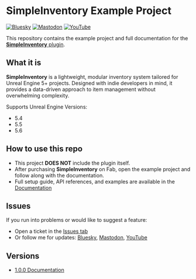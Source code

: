 # SimpleInventory Example Project

[![Bluesky](https://img.shields.io/badge/Bluesky-0285FF?style=for-the-badge&logo=Bluesky&logoColor=white)](https://bsky.app/profile/minigamedev.bsky.social)
[![Mastodon](https://img.shields.io/badge/-MASTODON-%232B90D9?style=for-the-badge&logo=mastodon&logoColor=white)](https://mastodon.gamedev.place/@minigamedev)
[![YouTube](https://img.shields.io/badge/YouTube-red?style=for-the-badge&logo=youtube&logoColor=white)](https://www.youtube.com/@MiniGameDev)

This repository contains the example project and full documentation for the [**SimpleInventory** plugin]().

## What it is

**SimpleInventory** is a lightweight, modular inventory system tailored for Unreal Engine 5+ projects. Designed with indie developers in mind, it provides a data-driven approach to item management without overwhelming complexity.

Supports Unreal Engine Versions:
* 5.4
* 5.5
* 5.6

## How to use this repo

* This project **DOES NOT** include the plugin itself.
* After purchasing **SimpleInventory** on Fab, open the example project and follow along with the documentation.
* Full setup guide, API references, and examples are available in the [Documentation](./docs/README.md)

## Issues

If you run into problems or would like to suggest a feature:  
* Open a ticket in the [Issues tab](https://github.com/Ericdowney/SimpleInventoryExample/issues)  
* Or follow me for updates: [Bluesky](https://bsky.app/profile/minigamedev.bsky.social), [Mastodon](https://mastodon.gamedev.place/@minigamedev), [YouTube](https://www.youtube.com/@MiniGameDev)

## Versions

* [1.0.0 Documentation](https://github.com/Ericdowney/SimpleInventoryExample)
